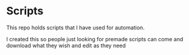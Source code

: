 # Scripts
This repo holds scripts that I have used for automation.

I created this so people just looking for premade scripts can come and download what they wish and edit as they need
